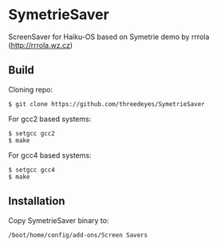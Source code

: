 SymetrieSaver
=============

ScreenSaver for Haiku-OS based on Symetrie demo by rrrola (http://rrrola.wz.cz)


Build
-----

Cloning repo:

    $ git clone https://github.com/threedeyes/SymetrieSaver

For gcc2 based systems:

	$ setgcc gcc2
	$ make

For gcc4 based systems:
	
	$ setgcc gcc4
	$ make

Installation
------------

Copy SymetrieSaver binary to:

	/boot/home/config/add-ons/Screen Savers
	
